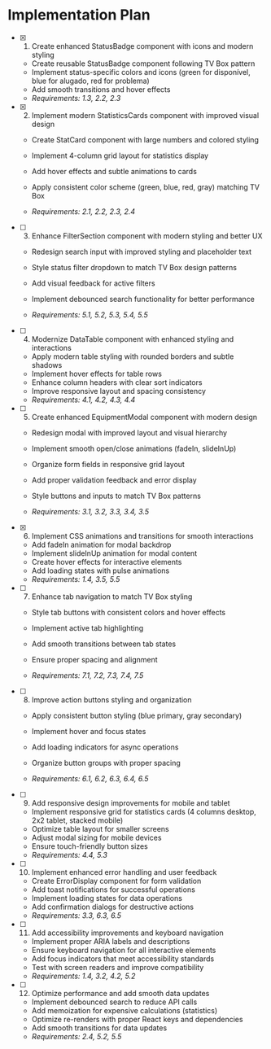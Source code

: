 # Implementation Plan

- [x] 1. Create enhanced StatusBadge component with icons and modern styling


  - Create reusable StatusBadge component following TV Box pattern
  - Implement status-specific colors and icons (green for disponível, blue for alugado, red for problema)
  - Add smooth transitions and hover effects
  - _Requirements: 1.3, 2.2, 2.3_






- [x] 2. Implement modern StatisticsCards component with improved visual design



  - Create StatCard component with large numbers and colored styling
  - Implement 4-column grid layout for statistics display
  - Add hover effects and subtle animations to cards


  - Apply consistent color scheme (green, blue, red, gray) matching TV Box
  - _Requirements: 2.1, 2.2, 2.3, 2.4_

- [ ] 3. Enhance FilterSection component with modern styling and better UX
  - Redesign search input with improved styling and placeholder text


  - Style status filter dropdown to match TV Box design patterns
  - Add visual feedback for active filters
  - Implement debounced search functionality for better performance
  - _Requirements: 5.1, 5.2, 5.3, 5.4, 5.5_



- [ ] 4. Modernize DataTable component with enhanced styling and interactions
  - Apply modern table styling with rounded borders and subtle shadows
  - Implement hover effects for table rows
  - Enhance column headers with clear sort indicators
  - Improve responsive layout and spacing consistency
  - _Requirements: 4.1, 4.2, 4.3, 4.4_



- [ ] 5. Create enhanced EquipmentModal component with modern design
  - Redesign modal with improved layout and visual hierarchy
  - Implement smooth open/close animations (fadeIn, slideInUp)
  - Organize form fields in responsive grid layout


  - Add proper validation feedback and error display
  - Style buttons and inputs to match TV Box patterns
  - _Requirements: 3.1, 3.2, 3.3, 3.4, 3.5_

- [x] 6. Implement CSS animations and transitions for smooth interactions


  - Add fadeIn animation for modal backdrop
  - Implement slideInUp animation for modal content
  - Create hover effects for interactive elements
  - Add loading states with pulse animations
  - _Requirements: 1.4, 3.5, 5.5_



- [ ] 7. Enhance tab navigation to match TV Box styling
  - Style tab buttons with consistent colors and hover effects
  - Implement active tab highlighting
  - Add smooth transitions between tab states


  - Ensure proper spacing and alignment
  - _Requirements: 7.1, 7.2, 7.3, 7.4, 7.5_

- [ ] 8. Improve action buttons styling and organization
  - Apply consistent button styling (blue primary, gray secondary)


  - Implement hover and focus states
  - Add loading indicators for async operations
  - Organize button groups with proper spacing
  - _Requirements: 6.1, 6.2, 6.3, 6.4, 6.5_




- [ ] 9. Add responsive design improvements for mobile and tablet
  - Implement responsive grid for statistics cards (4 columns desktop, 2x2 tablet, stacked mobile)
  - Optimize table layout for smaller screens
  - Adjust modal sizing for mobile devices
  - Ensure touch-friendly button sizes
  - _Requirements: 4.4, 5.3_

- [ ] 10. Implement enhanced error handling and user feedback
  - Create ErrorDisplay component for form validation
  - Add toast notifications for successful operations
  - Implement loading states for data operations
  - Add confirmation dialogs for destructive actions
  - _Requirements: 3.3, 6.3, 6.5_

- [ ] 11. Add accessibility improvements and keyboard navigation
  - Implement proper ARIA labels and descriptions
  - Ensure keyboard navigation for all interactive elements
  - Add focus indicators that meet accessibility standards
  - Test with screen readers and improve compatibility
  - _Requirements: 1.4, 3.2, 4.2, 5.2_

- [ ] 12. Optimize performance and add smooth data updates
  - Implement debounced search to reduce API calls
  - Add memoization for expensive calculations (statistics)
  - Optimize re-renders with proper React keys and dependencies
  - Add smooth transitions for data updates
  - _Requirements: 2.4, 5.2, 5.5_